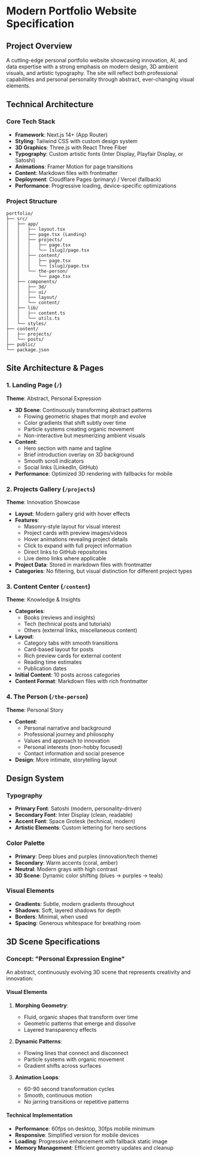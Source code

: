 # Modern Portfolio Website Specification

## Project Overview

A cutting-edge personal portfolio website showcasing innovation, AI, and data expertise with a strong emphasis on modern design, 3D ambient visuals, and artistic typography. The site will reflect both professional capabilities and personal personality through abstract, ever-changing visual elements.

## Technical Architecture

### Core Tech Stack
- **Framework**: Next.js 14+ (App Router)
- **Styling**: Tailwind CSS with custom design system
- **3D Graphics**: Three.js with React Three Fiber
- **Typography**: Custom artistic fonts (Inter Display, Playfair Display, or Satoshi)
- **Animations**: Framer Motion for page transitions
- **Content**: Markdown files with frontmatter
- **Deployment**: Cloudflare Pages (primary) / Vercel (fallback)
- **Performance**: Progressive loading, device-specific optimizations

### Project Structure
```
portfolio/
├── src/
│   ├── app/
│   │   ├── layout.tsx
│   │   ├── page.tsx (Landing)
│   │   ├── projects/
│   │   │   ├── page.tsx
│   │   │   └── [slug]/page.tsx
│   │   ├── content/
│   │   │   ├── page.tsx
│   │   │   └── [slug]/page.tsx
│   │   └── the-person/
│   │       └── page.tsx
│   ├── components/
│   │   ├── 3d/
│   │   ├── ui/
│   │   ├── layout/
│   │   └── content/
│   ├── lib/
│   │   ├── content.ts
│   │   └── utils.ts
│   └── styles/
├── content/
│   ├── projects/
│   └── posts/
├── public/
└── package.json
```

## Site Architecture & Pages

### 1. Landing Page (`/`)
**Theme**: Abstract, Personal Expression
- **3D Scene**: Continuously transforming abstract patterns
  - Flowing geometric shapes that morph and evolve
  - Color gradients that shift subtly over time
  - Particle systems creating organic movement
  - Non-interactive but mesmerizing ambient visuals
- **Content**:
  - Hero section with name and tagline
  - Brief introduction overlay on 3D background
  - Smooth scroll indicators
  - Social links (LinkedIn, GitHub)
- **Performance**: Optimized 3D rendering with fallbacks for mobile

### 2. Projects Gallery (`/projects`)
**Theme**: Innovation Showcase
- **Layout**: Modern gallery grid with hover effects
- **Features**:
  - Masonry-style layout for visual interest
  - Project cards with preview images/videos
  - Hover animations revealing project details
  - Click to expand with full project information
  - Direct links to GitHub repositories
  - Live demo links where applicable
- **Project Data**: Stored in markdown files with frontmatter
- **Categories**: No filtering, but visual distinction for different project types

### 3. Content Center (`/content`)
**Theme**: Knowledge & Insights
- **Categories**: 
  - Books (reviews and insights)
  - Tech (technical posts and tutorials)
  - Others (external links, miscellaneous content)
- **Layout**:
  - Category tabs with smooth transitions
  - Card-based layout for posts
  - Rich preview cards for external content
  - Reading time estimates
  - Publication dates
- **Initial Content**: 10 posts across categories
- **Content Format**: Markdown files with rich frontmatter

### 4. The Person (`/the-person`)
**Theme**: Personal Story
- **Content**:
  - Personal narrative and background
  - Professional journey and philosophy
  - Values and approach to innovation
  - Personal interests (non-hobby focused)
  - Contact information and social presence
- **Design**: More intimate, storytelling layout

## Design System

### Typography
- **Primary Font**: Satoshi (modern, personality-driven)
- **Secondary Font**: Inter Display (clean, readable)
- **Accent Font**: Space Grotesk (technical, modern)
- **Artistic Elements**: Custom lettering for hero sections

### Color Palette
- **Primary**: Deep blues and purples (innovation/tech theme)
- **Secondary**: Warm accents (coral, amber)
- **Neutral**: Modern grays with high contrast
- **3D Scene**: Dynamic color shifting (blues → purples → teals)

### Visual Elements
- **Gradients**: Subtle, modern gradients throughout
- **Shadows**: Soft, layered shadows for depth
- **Borders**: Minimal, when used
- **Spacing**: Generous whitespace for breathing room

## 3D Scene Specifications

### Concept: "Personal Expression Engine"
An abstract, continuously evolving 3D scene that represents creativity and innovation:

#### Visual Elements
1. **Morphing Geometry**:
   - Fluid, organic shapes that transform over time
   - Geometric patterns that emerge and dissolve
   - Layered transparency effects

2. **Dynamic Patterns**:
   - Flowing lines that connect and disconnect
   - Particle systems with organic movement
   - Gradient shifts across surfaces

3. **Animation Loops**:
   - 60-90 second transformation cycles
   - Smooth, continuous motion
   - No jarring transitions or repetitive patterns

#### Technical Implementation
- **Performance**: 60fps on desktop, 30fps mobile minimum
- **Responsive**: Simplified version for mobile devices
- **Loading**: Progressive enhancement with fallback static image
- **Memory Management**: Efficient geometry updates and cleanup
